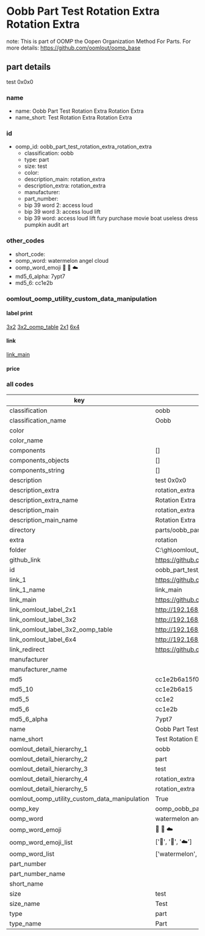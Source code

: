 # Oobb Part Test Rotation Extra Rotation Extra  

note: This is part of OOMP the Oopen Organization Method For Parts. For more details: https://github.com/oomlout/oomp_base

##  part details
  



test 0x0x0



### name
* name: Oobb Part Test Rotation Extra Rotation Extra
* name_short: Test Rotation Extra Rotation Extra
### id
* oomp_id: oobb_part_test_rotation_extra_rotation_extra
  * classification: oobb
  * type: part
  * size: test
  * color: 
  * description_main: rotation_extra
  * description_extra: rotation_extra
  * manufacturer: 
  * part_number: 
  * bip 39 word 2: access loud
  * bip 39 word 3: access loud lift
  * bip 39 word: access loud lift fury purchase movie boat useless dress pumpkin audit art

### other_codes
* short_code: 
* oomp_word: watermelon angel cloud
* oomp_word_emoji :watermelon: :angel: :cloud:
* md5_6_alpha: 7ypt7
* md5_6: cc1e2b






### oomlout_oomp_utility_custom_data_manipulation
#### label print
[3x2](http://192.168.1.245:1112/?label=oomp%207ypt7)
[3x2_oomp_table](http://192.168.1.108:1112/?label=oomp%207ypt7)
[2x1](http://192.168.1.242:1112/?label=oomp%207ypt7)
[6x4](http://192.168.1.55:1112/?label=oomp%207ypt7)    

#### link

[link_main](https://github.com/oomlout/oomlout_oobb_version_4_generated_parts/tree/main/navigation_oomp/oobb/part/test/rotation_extra/rotation_extra/part)                              

#### price







### all codes 
| key | value |  
| --- | --- |  
| classification | oobb |  
| classification_name | Oobb |  
| color |  |  
| color_name |  |  
| components | [] |  
| components_objects | [] |  
| components_string | [] |  
| description | test 0x0x0 |  
| description_extra | rotation_extra |  
| description_extra_name | Rotation Extra |  
| description_main | rotation_extra |  
| description_main_name | Rotation Extra |  
| directory | parts/oobb_part_test_rotation_extra_rotation_extra |  
| extra | rotation |  
| folder | C:\gh\oomlout_oobb_version_4_generated_parts\parts\oobb_part_test_rotation_extra_rotation_extra |  
| github_link | https://github.com/oomlout/oomlout_oomp_part_src/tree/main/parts/oobb_part_test_rotation_extra_rotation_extra |  
| id | oobb_part_test_rotation_extra_rotation_extra |  
| link_1 | https://github.com/oomlout/oomlout_oobb_version_4_generated_parts/tree/main/navigation_oomp/oobb/part/test/rotation_extra/rotation_extra/part |  
| link_1_name | link_main |  
| link_main | https://github.com/oomlout/oomlout_oobb_version_4_generated_parts/tree/main/navigation_oomp/oobb/part/test/rotation_extra/rotation_extra/part |  
| link_oomlout_label_2x1 | http://192.168.1.242:1112/?label=oomp%207ypt7 |  
| link_oomlout_label_3x2 | http://192.168.1.245:1112/?label=oomp%207ypt7 |  
| link_oomlout_label_3x2_oomp_table | http://192.168.1.108:1112/?label=oomp%207ypt7 |  
| link_oomlout_label_6x4 | http://192.168.1.55:1112/?label=oomp%207ypt7 |  
| link_redirect | https://github.com/oomlout/oomlout_oobb_version_4_generated_parts/tree/main/parts/oobb_test_ex_rotation |  
| manufacturer |  |  
| manufacturer_name |  |  
| md5 | cc1e2b6a15f0031a43d715e702e1080a |  
| md5_10 | cc1e2b6a15 |  
| md5_5 | cc1e2 |  
| md5_6 | cc1e2b |  
| md5_6_alpha | 7ypt7 |  
| name | Oobb Part Test Rotation Extra Rotation Extra |  
| name_short | Test Rotation Extra Rotation Extra |  
| oomlout_detail_hierarchy_1 | oobb |  
| oomlout_detail_hierarchy_2 | part |  
| oomlout_detail_hierarchy_3 | test |  
| oomlout_detail_hierarchy_4 | rotation_extra |  
| oomlout_detail_hierarchy_5 | rotation_extra |  
| oomlout_oomp_utility_custom_data_manipulation | True |  
| oomp_key | oomp_oobb_part_test_rotation_extra_rotation_extra |  
| oomp_word | watermelon angel cloud |  
| oomp_word_emoji | :watermelon: :angel: :cloud: |  
| oomp_word_emoji_list | [':watermelon:', ':angel:', ':cloud:'] |  
| oomp_word_list | ['watermelon', 'angel', 'cloud'] |  
| part_number |  |  
| part_number_name |  |  
| short_name |  |  
| size | test |  
| size_name | Test |  
| type | part |  
| type_name | Part |  
